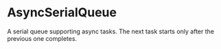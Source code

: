# AsyncSerialQueue
A serial queue supporting async tasks. The next task starts only after the previous one completes.
